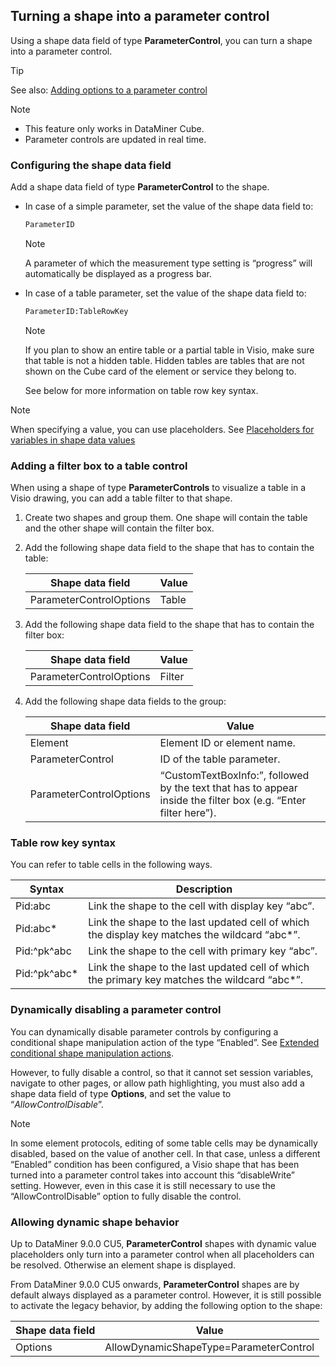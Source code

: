 ## Turning a shape into a parameter control

Using a shape data field of type **ParameterControl**, you can turn a shape into a parameter control.

> [!TIP]
> See also:
> [Adding options to a parameter control](Adding_options_to_a_parameter_control.md)

> [!NOTE]
> - This feature only works in DataMiner Cube.
> - Parameter controls are updated in real time.

### Configuring the shape data field

Add a shape data field of type **ParameterControl** to the shape.

- In case of a simple parameter, set the value of the shape data field to:

    ```txt
    ParameterID
    ```

    > [!NOTE]
    > A parameter of which the measurement type setting is “progress” will automatically be displayed as a progress bar.

- In case of a table parameter, set the value of the shape data field to:

    ```txt
    ParameterID:TableRowKey
    ```

    > [!NOTE]
    > If you plan to show an entire table or a partial table in Visio, make sure that table is not a hidden table. Hidden tables are tables that are not shown on the Cube card of the element or service they belong to.

    See below for more information on table row key syntax.

> [!NOTE]
> When specifying a value, you can use placeholders. See [Placeholders for variables in shape data values](Placeholders_for_variables_in_shape_data_values.md)

### Adding a filter box to a table control

When using a shape of type **ParameterControls** to visualize a table in a Visio drawing, you can add a table filter to that shape.

1. Create two shapes and group them. One shape will contain the table and the other shape will contain the filter box.

2. Add the following shape data field to the shape that has to contain the table:

    | Shape data field      | Value |
    |-------------------------|-------|
    | ParameterControlOptions | Table |

3. Add the following shape data field to the shape that has to contain the filter box:

    | Shape data field      | Value  |
    |-------------------------|--------|
    | ParameterControlOptions | Filter |

4. Add the following shape data fields to the group:

    | Shape data field      | Value                                                                                                           |
    |-------------------------|-----------------------------------------------------------------------------------------------------------------|
    | Element                 | Element ID or element name.                                                                                     |
    | ParameterControl        | ID of the table parameter.                                                                                      |
    | ParameterControlOptions | “CustomTextBoxInfo:”, followed by the text that has to appear inside the filter box (e.g. “Enter filter here”). |

### Table row key syntax

You can refer to table cells in the following ways.

| Syntax        | Description                                                                                    |
|---------------|------------------------------------------------------------------------------------------------|
| Pid:abc       | Link the shape to the cell with display key “abc”.                                             |
| Pid:abc\*     | Link the shape to the last updated cell of which the display key matches the wildcard “abc\*”. |
| Pid:^pk^abc   | Link the shape to the cell with primary key “abc”.                                             |
| Pid:^pk^abc\* | Link the shape to the last updated cell of which the primary key matches the wildcard “abc\*”. |

### Dynamically disabling a parameter control

You can dynamically disable parameter controls by configuring a conditional shape manipulation action of the type “Enabled”. See [Extended conditional shape manipulation actions](Extended_conditional_shape_manipulation_actions.md).

However, to fully disable a control, so that it cannot set session variables, navigate to other pages, or allow path highlighting, you must also add a shape data field of type **Options**, and set the value to “*AllowControlDisable*”.

> [!NOTE]
> In some element protocols, editing of some table cells may be dynamically disabled, based on the value of another cell. In that case, unless a different “Enabled” condition has been configured, a Visio shape that has been turned into a parameter control takes into account this “disableWrite” setting. However, even in this case it is still necessary to use the “AllowControlDisable” option to fully disable the control.

### Allowing dynamic shape behavior

Up to DataMiner 9.0.0 CU5, **ParameterControl** shapes with dynamic value placeholders only turn into a parameter control when all placeholders can be resolved. Otherwise an element shape is displayed.

From DataMiner 9.0.0 CU5 onwards, **ParameterControl** shapes are by default always displayed as a parameter control. However, it is still possible to activate the legacy behavior, by adding the following option to the shape:

| Shape data field | Value                                  |
|------------------|----------------------------------------|
| Options          | AllowDynamicShapeType=ParameterControl |
